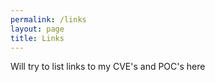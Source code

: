 ```yaml
---
permalink: /links
layout: page
title: Links
---
```


Will try to list links to my CVE's and POC's here
